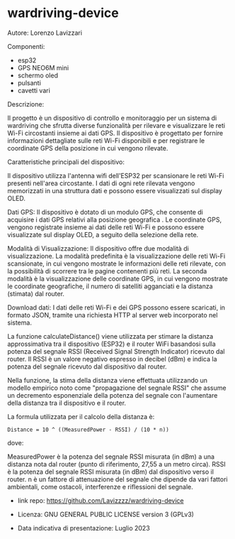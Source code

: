# wardriving-device

Autore: Lorenzo Lavizzari

Componenti:
-  esp32
-  GPS NEO6M mini
-  schermo oled
-  pulsanti
-  cavetti vari

Descrizione:

Il progetto è un dispositivo di controllo e monitoraggio per un sistema di wardriving che sfrutta diverse funzionalità per rilevare e visualizzare le reti Wi-Fi circostanti insieme ai dati GPS. Il dispositivo è progettato per fornire informazioni dettagliate sulle reti Wi-Fi disponibili e per registrare le coordinate GPS della posizione in cui vengono rilevate.

Caratteristiche principali del dispositivo:

Il dispositivo utilizza l'antenna wifi dell'ESP32 per scansionare le reti Wi-Fi presenti nell'area circostante. I dati di ogni rete rilevata vengono memorizzati in una struttura dati e possono essere visualizzati sul display OLED.

Dati GPS: Il dispositivo è dotato di un modulo GPS, che consente di acquisire i dati GPS relativi alla posizione geografica . Le coordinate GPS, vengono registrate insieme ai dati delle reti Wi-Fi e possono essere visualizzate sul display OLED, a seguito della selezione della rete.

Modalità di Visualizzazione: Il dispositivo offre due modalità di visualizzazione. La modalità predefinita è la visualizzazione delle reti Wi-Fi scansionate, in cui vengono mostrate le informazioni delle reti rilevate, con la possibilità di scorrere tra le pagine contenenti più reti. La seconda modalità è la visualizzazione delle coordinate GPS, in cui vengono mostrate le coordinate geografiche, il numero di satelliti agganciati e la distanza (stimata) dal router.

Download dati: I dati delle reti Wi-Fi e dei GPS possono essere scaricati, in formato JSON, tramite una richiesta HTTP al server web incorporato nel sistema. 


La funzione calculateDistance() viene utilizzata per stimare la distanza approssimativa tra il dispositivo (ESP32) e il router WiFi basandosi sulla potenza del segnale RSSI (Received Signal Strength Indicator) ricevuto dal router. Il RSSI è un valore negativo espresso in decibel (dBm) e indica la potenza del segnale ricevuto dal dispositivo dal router.

Nella funzione, la stima della distanza viene effettuata utilizzando un modello empirico noto come "propagazione del segnale RSSI" che assume un decremento esponenziale della potenza del segnale con l'aumentare della distanza tra il dispositivo e il router.

La formula utilizzata per il calcolo della distanza è:

```
Distance = 10 ^ ((MeasuredPower - RSSI) / (10 * n))

``` 
dove:

MeasuredPower è la potenza del segnale RSSI misurata (in dBm) a una distanza nota dal router (punto di riferimento, 27,55 a un metro circa).
RSSI è la potenza del segnale RSSI misurata (in dBm) dal dispositivo verso il router.
n è un fattore di attenuazione del segnale che dipende da vari fattori ambientali, come ostacoli, interferenze e riflessioni del segnale.

- link repo: https://github.com/Lavizzzz/wardriving-device

- Licenza: GNU GENERAL PUBLIC LICENSE version 3 (GPLv3)

- Data indicativa di presentazione: Luglio 2023
